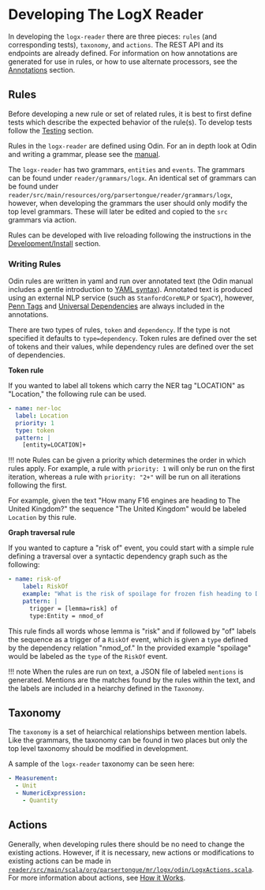 # Developing The LogX Reader

In developing the `logx-reader` there are three pieces: `rules` (and corresponding tests), `taxonomy`, and `actions`. The REST API and its endpoints are already defined. For information on how annotations are generated for use in rules, or how to use alternate processors, see the [Annotations](./annotations.md) section.

## Rules

Before developing a new rule or set of related rules, it is best to first define tests which describe the expected behavior of the rule(s). To develop tests follow the [Testing](./test.md) section.

Rules in the `logx-reader` are defined using Odin. For an in depth look at Odin and writing a grammar, please see the [manual](https://arxiv.org/pdf/1509.07513.pdf).

The `logx-reader` has two grammars, `entities` and `events`. The grammars can be found under `reader/grammars/logx`. An identical set of grammars can be found under `reader/src/main/resources/org/parsertongue/reader/grammars/logx`, however, when developing the grammars the user should only modify the top level grammars. These will later be edited and copied to the `src` grammars via action.

Rules can be developed with live reloading following the instructions in the [Development/Install](./install.md) section.

### Writing Rules

Odin rules are written in yaml and run over annotated text (the Odin manual includes a gentle introduction to [YAML syntax](https://arxiv.org/pdf/1509.07513.pdf#subsection.4.1)). Annotated text is produced using an external NLP service (such as `StanfordCoreNLP` or `SpaCY`), however, [Penn Tags](https://www.ling.upenn.edu/courses/Fall_2003/ling001/penn_treebank_pos.html) and [Universal Dependencies](https://universaldependencies.org/) are always included in the annotations.

There are two types of rules, `token` and `dependency`. If the type is not specified it defaults to `type=dependency`. Token rules are defined over the set of tokens and their values, while dependency rules are defined over the set of dependencies.

**Token rule**

If you wanted to label all tokens which carry the NER tag "LOCATION" as "Location," the following rule can be used.

```yaml
- name: ner-loc
  label: Location
  priority: 1
  type: token
  pattern: |
    [entity=LOCATION]+
```

!!! note
    Rules can be given a priority which determines the order in which rules apply. For example, a rule with `priority: 1` will only be run on the first iteration, whereas a rule with `priority: "2+"` will be run on all iterations following the first.

For example, given the text "How many F16 engines are heading to The United Kingdom?" the sequence "The United Kingdom" would be labeled `Location` by this rule.

**Graph traversal rule**

If you wanted to capture a "risk of" event, you could start with a simple rule defining a traversal over a syntactic dependency graph such as the following:

```yaml
- name: risk-of
    label: RiskOf
    example: "What is the risk of spoilage for frozen fish heading to Dubai on August 24th 2020?"
    pattern: |
      trigger = [lemma=risk] of
      type:Entity = nmod_of
```

This rule finds all words whose lemma is "risk" and if followed by "of" labels the sequence as a trigger of a `RiskOf` event, which is given a `type` defined by the dependency relation "nmod_of." In the provided example "spoilage" would be labeled as the `type` of the `RiskOf` event.

!!! note
    When the rules are run on text, a JSON file of labeled `mentions` is generated. Mentions are the matches found by the rules within the text, and the labels are included in a heiarchy defined in the `Taxonomy`.

## Taxonomy

The `taxonomy` is a set of heiarchical relationships between mention labels. Like the grammars, the taxonomy can be found in two places but only the top level taxonomy should be modified in development.

A sample of the `logx-reader` taxonomy can be seen here:

```yaml
- Measurement:
  - Unit
  - NumericExpression:
    - Quantity
```

## Actions

Generally, when developing rules there should be no need to change the existing actions. However, if it is necessary, new actions or modifications to existing actions can be made in [`reader/src/main/scala/org/parsertongue/mr/logx/odin/LogxActions.scala`](https://github.com/clu-ling/logx-reader/blob/master/reader/src/main/scala/org/parsertongue/mr/logx/odin/LogxActions.scala). For more information about actions, see [How it Works](./howitworks.md).
